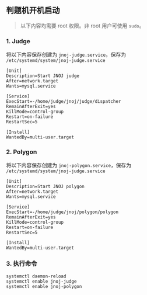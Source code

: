 判题机开机启动
---------

> 以下内容均需要 root 权限。非 root 用户可使用 `sudo`。

### 1. Judge
 
将以下内容保存创建为 `jnoj-judge.service`，保存为 `/etc/systemd/system/jnoj-judge.service`

```
[Unit]
Description=Start JNOJ judge
After=network.target
Wants=mysql.service

[Service]
ExecStart=-/home/judge/jnoj/judge/dispatcher
RemainAfterExit=yes
KillMode=control-group
Restart=on-failure
RestartSec=5

[Install]
WantedBy=multi-user.target
```

### 2. Polygon

将以下内容保存创建为 `jnoj-polygon.service`，保存为 `/etc/systemd/system/jnoj-judge.service`

```
[Unit]
Description=Start JNOJ polygon
After=network.target
Wants=mysql.service

[Service]
ExecStart=-/home/judge/jnoj/polygon/polygon
RemainAfterExit=yes
KillMode=control-group
Restart=on-failure
RestartSec=5

[Install]
WantedBy=multi-user.target
```

### 3. 执行命令
```
systemctl daemon-reload
systemctl enable jnoj-judge
systemctl enable jnoj-polygon
```
